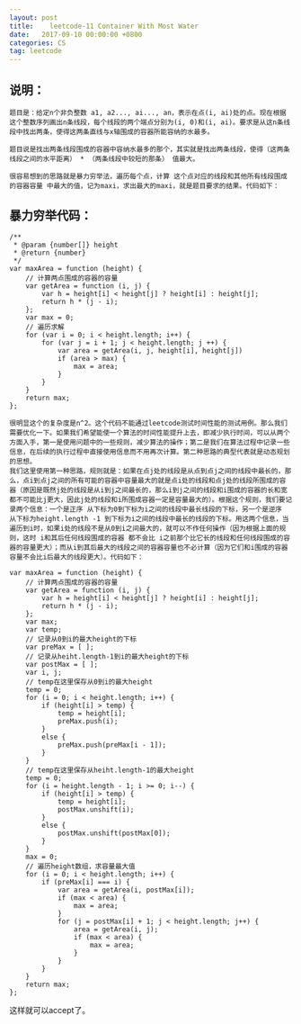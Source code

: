 ```yaml
---
layout: post
title:    leetcode-11 Container With Most Water
date:   2017-09-10 00:00:00 +0800
categories: CS
tag: leetcode
---
```

## 说明：

    题目是：给定n个非负整数 a1, a2..., ai..., an，表示在点(i, ai)处的点。现在根据这个整数序列画出n条线段，每个线段的两个端点分别为(i, 0)和(i, ai)。要求是从这n条线段中找出两条，使得这两条直线与x轴围成的容器所能容纳的水最多。

    题目说是找出两条线段围成的容器中容纳水最多的那个，其实就是找出两条线段，使得（这两条线段之间的水平距离） * （两条线段中较短的那条） 值最大。

    很容易想到的思路就是暴力穷举法，遍历每个点，计算 这个点对应的线段和其他所有线段围成的容器容量 中最大的值，记为maxi，求出最大的maxi，就是题目要求的结果。代码如下：

## 暴力穷举代码：

```
/** 
 * @param {number[]} height 
 * @return {number} 
 */  
var maxArea = function (height) {  
    // 计算两点围成的容器的容量  
    var getArea = function (i, j) {  
        var h = height[i] < height[j] ? height[i] : height[j];  
        return h * (j - i);  
    };  
    var max = 0;  
    // 遍历求解  
    for (var i = 0; i < height.length; i++) {  
        for (var j = i + 1; j < height.length; j ++) {  
            var area = getArea(i, j, height[i], height[j])  
            if (area > max) {  
                max = area;  
            }  
        }  
    }  
    return max;  
};
```

    很明显这个的复杂度是n^2。这个代码不能通过leetcode测试时间性能的测试用例。那么我们需要优化一下。如果我们希望能使一个算法的时间性能提升上去，即减少执行时间，可以从两个方面入手，第一是使用问题中的一些规则，减少算法的操作；第二是我们在算法过程中记录一些信息，在后续的执行过程中直接使用信息而不用再次计算。第二种思路的典型代表就是动态规划的思想。
    我们这里使用第一种思路，规则就是：如果在点j处的线段是从点到点j之间的线段中最长的，那么，点i到点j之间的所有可能的容器中容量最大的就是点i处的线段和点j处的线段所围成的容器（原因是既然j处的线段是从i到j之间最长的，那么i到j之间的线段和i围成的容器的长和宽都不可能比j更大，因此j处的线段和i所围成容器一定是容量最大的）。根据这个规则，我们要记录两个信息：一个是正序 从下标为0到下标为i之间的线段中最长线段的下标，另一个是逆序 从下标为height.length -1 到下标为i之间的线段中最长的线段的下标。用这两个信息，当遍历到i时，如果i处的线段不是从0到i之间最大的，就可以不作任何操作（因为根据上面的规则，这时 i和其后任何线段围成的容器 都不会比 i之前那个比它长的线段和任何线段围成的容器的容量更大）；而从i到其后最大的线段之间的容器容量也不必计算（因为它们和i围成的容器容量不会比i后最大的线段更大）。代码如下：

```
var maxArea = function (height) {  
    // 计算两点围成的容器的容量  
    var getArea = function (i, j) {  
        var h = height[i] < height[j] ? height[i] : height[j];  
        return h * (j - i);  
    };  
    var max;  
    var temp;  
    // 记录从0到i的最大height的下标  
    var preMax = [ ];  
    // 记录从heiht.length-1到i的最大height的下标  
    var postMax = [ ];  
    var i, j;  
    // temp在这里保存从0到i的最大height  
    temp = 0;  
    for (i = 0; i < height.length; i++) {  
        if (height[i] > temp) {  
            temp = height[i];  
            preMax.push(i);  
        }  
        else {  
            preMax.push(preMax[i - 1]);  
        }  
    }  
    // temp在这里保存从heiht.length-1的最大height  
    temp = 0;  
    for (i = height.length - 1; i >= 0; i--) {  
        if (height[i] > temp) {  
            temp = height[i];  
            postMax.unshift(i);  
        }  
        else {  
            postMax.unshift(postMax[0]);  
        }  
    }  
    max = 0;  
    // 遍历height数组，求容量最大值  
    for (i = 0; i < height.length; i++) {  
        if (preMax[i] === i) {  
            var area = getArea(i, postMax[i]);  
            if (max < area) {  
                max = area;  
            }  
            for (j = postMax[i] + 1; j < height.length; j++) {  
                area = getArea(i, j);  
                if (max < area) {  
                    max = area;  
                }  
            }  
        }  
    }  
    return max;  
};  
```
这样就可以accept了。